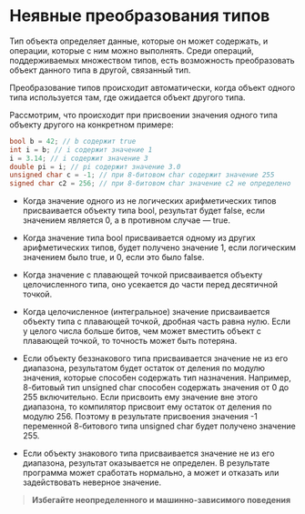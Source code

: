 # Неявные преобразования типов

Тип объекта определяет данные, которые он может содержать, и
операции, которые с ним можно выполнять. Среди операций,
поддерживаемых множеством типов, есть возможность преобразовать объект данного типа в другой, связанный тип.

Преобразование типов происходит автоматически, когда объект одного
типа используется там, где ожидается объект другого типа.

Рассмотрим, что происходит при присвоении значения одного типа
объекту другого на конкретном примере:

```cpp
bool b = 42; // b содержит true
int i = b; // i содержит значение 1
i = 3.14; // i содержит значение 3
double pi = i; // pi содержит значение 3.0
unsigned char с = -1; // при 8-битовом char содержит значение 255
signed char c2 = 256; // при 8-битовом char значение c2 не определено
```
-  Когда значение одного из не логических арифметических типов
присваивается объекту типа bool, результат будет false, если значением
является 0, а в противном случае — true.

- Когда значение типа bool присваивается одному из других
арифметических типов, будет получено значение 1, если логическим
значением было true, и 0, если это было false.

-  Когда значение с плавающей точкой присваивается объекту
целочисленного типа, оно усекается до части перед десятичной точкой.

- Когда целочисленное (интегральное) значение присваивается объекту
типа с плавающей точкой, дробная часть равна нулю. Если у целого числа больше битов, чем может вместить объект с плавающей точкой, то точность может быть потеряна.
- Если объекту беззнакового типа присваивается значение не из его
диапазона, результатом будет остаток от деления по модулю значения,
которые способен содержать тип назначения. Например, 8-битовый тип
unsigned char способен содержать значения от 0 до 255 включительно.
Если присвоить ему значение вне этого диапазона, то компилятор присвоит
ему остаток от деления по модулю 256. Поэтому в результате присвоения
значения -1 переменной 8-битового типа unsigned char будет получено
значение 255.

-  Если объекту знакового типа присваивается значение не из его
диапазона, результат оказывается не определен. В результате программа
может сработать нормально, а может и отказать или задействовать
неверное значение.

> **Избегайте неопределенного и машинно-зависимого поведения** 